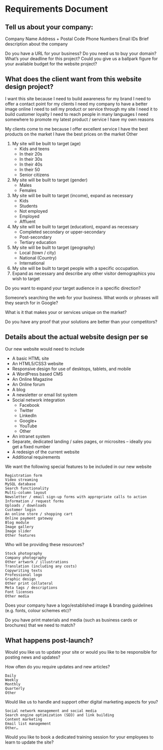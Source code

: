 # Requirements Document

## Tell us about your company:

Company Name
Address + Postal Code
Phone Numbers
Email IDs
Brief description about the company

Do you have a URL for your business?
Do you need us to buy your domain?
What’s your deadline for this project?
Could you give us a ballpark figure for your available budget for the website project?

## What does the client want from this website design project?

I want this site because
I need to build awareness for my brand
I need to offer a contact point for my clients
I need my company to have a better image online
I need to sell my product or service through my site
I need it to build customer loyalty
I need to reach people in many languages
I need somewhere to promote my latest product / service
I have my own reasons

My clients come to me because
    I offer excellent service
    I have the best products on the market
    I have the best prices on the market
    Other

1. My site will be built to target (age)
	* Kids and teens
	* In their 20s
	* In their 30s
	* In their 40s
	* In their 50
	* Senior citizens
2. My site will be built to target (gender)
	* Males
	* Females
3. My site will be built to target (income), expand as necessary
	* Kids
	* Students
	* Not employed
	* Employed
	* Affluent
4. My site will be built to target (education), expand as necessary
	* Completed secondary or upper-secondary
	* Post-secondary
	* Tertiary education
5. My site will be built to target (geography)
	* Local (town / city)
	* National (Country)
	* International
6. My site will be built to target people with a specific occupation.
7. Expand as necessary and describe any other visitor demographics you wish to target

Do you want to expand your target audience in a specific direction?

Someone’s searching the web for your business. What words or phrases will they search for in Google?

What is it that makes your or services unique on the market?

Do you have any proof that your solutions are better than your competitors?

## Details about the actual website design per se

Our new website would need to include

* A basic HTML site
* An HTML5/CSS3 website
* Responsive design for use of desktops, tablets, and mobile
* A WordPress based CMS
* An Online Magazine
* An Online forum
* A blog
* A newsletter or email list system
* Social network integration
	* Facebook
	* Twitter
	* LinkedIn
	* Google+
	* YouTube
	* Other
* An intranet system
* Separate, dedicated landing / sales pages, or microsites – ideally you get a fixed number
* A redesign of the current website
* Additional requirements

We want the following special features to be included in our new website 

    Registration form
    Video streaming
    MySQL database
    Search functionality
    Multi-column layout
    Newsletter / email sign-up forms with appropriate calls to action
    Information / request forms
    Uploads / downloads
    Customer login
    An online store / shopping cart
    Online payment gateway
    Blog module
    Image gallery
    Image slider
    Other features

Who will be providing these resources?

    Stock photography
    Company photography
    Other artwork / illustrations
    Translation (including any costs)
    Copywriting texts
    Professional logo
    Graphic design
    Other print collateral
    Meta tags / descriptions
    Font licenses
    Other media

Does your company have a logo/established image & branding guidelines (e.g. fonts, colour schemes etc)?

Do you have print materials and media (such as business cards or brochures) that we need to match?

## What happens post-launch?

Would you like us to update your site or would you like to be responsible for posting news and updates?

How often do you require updates and new articles?

    Daily
    Weekly
    Monthly
    Quarterly
    Other

Would like us to handle and support other digital marketing aspects for you?

    Social network management and social media
    Search engine optimization (SEO) and link building
    Content marketing
    Email list management
    Other…

Would you like to book a dedicated training session for your employees to learn to update the site?

